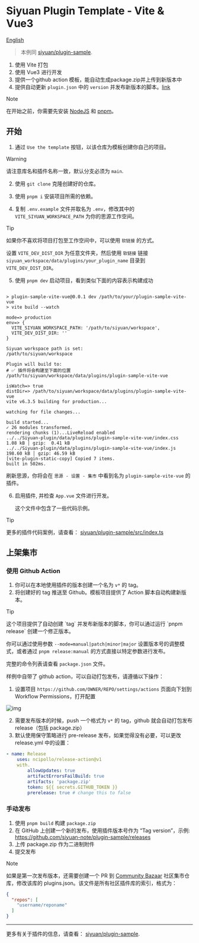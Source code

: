 # Siyuan Plugin Template - Vite & Vue3

[English](./README.md)

> 本例同 [siyuan/plugin-sample](https://github.com/siyuan-note/plugin-sample).

1. 使用 Vite 打包
2. 使用 Vue3 进行开发
3. 提供一个github action 模板，能自动生成package.zip并上传到新版本中
4. 提供自动更新 `plugin.json` 中的 `version` 并发布新版本的脚本。[link](#release-script)

> [!NOTE]
>
> 在开始之前，你需要先安装 [NodeJS](https://nodejs.org/en/download) 和 [pnpm](https://pnpm.io/installation)。

## 开始

1. 通过 `Use the template` 按钮，以该仓库为模板创建你自己的项目。
> [!WARNING]
>
> 请注意库名和插件名称一致，默认分支必须为 `main`.


2. 使用 `git clone` 克隆创建好的仓库。
3. 使用 `pnpm i` 安装项目所需的依赖。

4. 复制 `.env.example` 文件并取名为 `.env`，修改其中的 `VITE_SIYUAN_WORKSPACE_PATH` 为你的思源工作空间。


> [!TIP]
>
> 如果你不喜欢将项目打包至工作空间中，可以使用 `软链接` 的方式。
>
> 设置 `VITE_DEV_DIST_DIR` 为任意文件夹，然后使用 `软链接` 链接 `siyuan_workspace/data/plugins/your_plugin_name` 目录到 `VITE_DEV_DIST_DIR`。


5. 使用 `pnpm dev` 启动项目，看到类似下面的内容表示构建成功

  ```

  > plugin-sample-vite-vue@0.0.1 dev /path/to/your/plugin-sample-vite-vue
  > vite build --watch

  mode=> production
  env=> {
    VITE_SIYUAN_WORKSPACE_PATH: '/path/to/siyuan/workspace',
    VITE_DEV_DIST_DIR: ''
  }

  Siyuan workspace path is set:
  /path/to/siyuan/workspace

  Plugin will build to:
  # ✅ 插件将会构建至下面的位置
  /path/to/siyuan/workspace/data/plugins/plugin-sample-vite-vue

  isWatch=> true
  distDir=> /path/to/siyuan/workspace/data/plugins/plugin-sample-vite-vue
  vite v6.3.5 building for production...

  watching for file changes...

  build started...
  ✓ 26 modules transformed.
  rendering chunks (1)...LiveReload enabled
  ../../Siyuan-plugin/data/plugins/plugin-sample-vite-vue/index.css    1.08 kB │ gzip:  0.41 kB
  ../../Siyuan-plugin/data/plugins/plugin-sample-vite-vue/index.js   198.60 kB │ gzip: 46.59 kB
  [vite-plugin-static-copy] Copied 7 items.
  built in 502ms.
  ```

   刷新思源，你将会在 `思源 - 设置 - 集市` 中看到名为 `plugin-sample-vite-vue` 的插件。
   
6. 启用插件, 并检查 `App.vue` 文件进行开发。

   这个文件中包含了一些代码示例。


> [!TIP]
>
> 更多的插件代码案例，请查看： [siyuan/plugin-sample/src/index.ts](https://github.com/siyuan-note/plugin-sample/blob/main/src/index.ts)



## 上架集市

### 使用 Github Action

1. 你可以在本地使用插件的版本创建一个名为 `v*` 的 tag。
2. 将创建好的 tag 推送至 Github。模板项目提供了 Action 脚本自动构建新版本。


> [!TIP]
>
> <div id="release-script"></div>这个项目提供了自动创建 `tag` 并发布新版本的脚本，你可以通过运行 `pnpm release` 创建一个修正版本。
>
> 你可以通过使用参数 `--mode=manual|patch|minor|major` 设置版本号的调整模式，或者通过 `pnpm release:manual` 的方式直接以特定参数进行发布。
>
> 完整的命令列表请查看 `package.json` 文件。


样例中自带了 github action，可以自动打包发布，请遵循以下操作：

1. 设置项目 `https://github.com/OWNER/REPO/settings/actions` 页面向下划到 Workflow Permissions，打开配置

![img](./asset/action.png)

2. 需要发布版本的时候，push 一个格式为 `v*` 的 tag，github 就会自动打包发布 release（包括 package.zip）
3. 默认使用保守策略进行 pre-release 发布，如果觉得没有必要，可以更改 release.yml 中的设置：

```yaml
- name: Release
    uses: ncipollo/release-action@v1
    with.
        allowUpdates: true
        artifactErrorsFailBuild: true
        artifacts: 'package.zip'
        token: ${{ secrets.GITHUB_TOKEN }}
        prerelease: true # change this to false
```

### 手动发布

1. 使用 `pnpm build` 构建 `package.zip`
2. 在 GitHub 上创建一个新的发布，使用插件版本号作为 “Tag version”，示例: https://github.com/siyuan-note/plugin-sample/releases
3. 上传 package.zip 作为二进制附件
4. 提交发布

> [!NOTE]
> 
> 如果是第一次发布版本，还需要创建一个 PR 到 [Community Bazaar](https://github.com/siyuan-note/bazaar)  社区集市仓库，修改该库的 plugins.json。该文件是所有社区插件库的索引，格式为：

```json
{
  "repos": [
    "username/reponame"
  ]
}
```

---

更多有关于插件的信息，请查看： [siyuan/plugin-sample](https://github.com/siyuan-note/plugin-sample).
